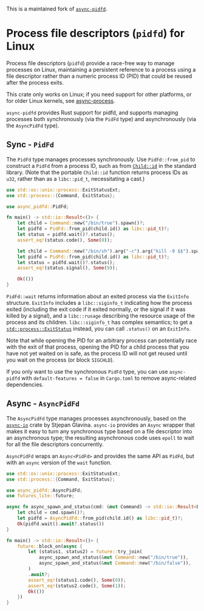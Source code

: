 This is a maintained fork of [`async-pidfd`](https://github.com/joshtriplett/async-pidfd).

Process file descriptors (`pidfd`) for Linux
============================================

Process file descriptors (`pidfd`) provide a race-free way to manage processes
on Linux, maintaining a persistent reference to a process using a file
descriptor rather than a numeric process ID (PID) that could be reused after
the process exits.

This crate only works on Linux; if you need support for other platforms, or for
older Linux kernels, see
[async-process](https://crates.io/crates/async-process).

`async-pidfd` provides Rust support for pidfd, and supports managing processes
both synchronously (via the `PidFd` type) and asynchronously (via the
`AsyncPidFd` type).

Sync - `PidFd`
--------------

The `PidFd` type manages processes synchronously.  Use `PidFd::from_pid` to
construct a `PidFd` from a process ID, such as from
[`Child::id`](https://doc.rust-lang.org/std/process/struct.Child.html#method.id)
in the standard library. (Note that the portable `Child::id` function returns
process IDs as `u32`, rather than as a `libc::pid_t`, necessitating a cast.)

```rust
use std::os::unix::process::ExitStatusExt;
use std::process::{Command, ExitStatus};

use async_pidfd::PidFd;

fn main() -> std::io::Result<()> {
    let child = Command::new("/bin/true").spawn()?;
    let pidfd = PidFd::from_pid(child.id() as libc::pid_t)?;
    let status = pidfd.wait()?.status();
    assert_eq!(status.code(), Some(0));

    let child = Command::new("/bin/sh").arg("-c").arg("kill -9 $$").spawn()?;
    let pidfd = PidFd::from_pid(child.id() as libc::pid_t)?;
    let status = pidfd.wait()?.status();
    assert_eq!(status.signal(), Some(9));

    Ok(())
}
```

`PidFd::wait` returns information about an exited process via the `ExitInfo`
structure. `ExitInfo` includes a `libc::siginfo_t` indicating how the process
exited (including the exit code if it exited normally, or the signal if it was
killed by a signal), and a `libc::rusage` describing the resource usage of the
process and its children. `libc::siginfo_t` has complex semantics; to get a
[`std::process::ExitStatus`](https://doc.rust-lang.org/std/process/struct.ExitStatus.html)
instead, you can call `.status()` on an `ExitInfo`.

Note that while opening the PID for an arbitrary process can potentially race
with the exit of that process, opening the PID for a child process that you
have not yet waited on is safe, as the process ID will not get reused until you
wait on the process (or block `SIGCHLD`).

If you only want to use the synchronous `PidFd` type, you can use `async-pidfd`
with `default-features = false` in `Cargo.toml` to remove async-related
dependencies.

Async - `AsyncPidFd`
--------------------

The `AsyncPidFd` type manages processes asynchronously, based on the
[`async-io`](https://docs.rs/async-io/) crate by Stjepan Glavina. `async-io`
provides an `Async` wrapper that makes it easy to turn any synchronous type
based on a file descriptor into an asynchronous type; the resulting
asynchronous code uses `epoll` to wait for all the file descriptors
concurrently.

`AsyncPidFd` wraps an `Async<PidFd>` and provides the same API as `PidFd`, but
with an `async` version of the `wait` function.

```rust
use std::os::unix::process::ExitStatusExt;
use std::process::{Command, ExitStatus};

use async_pidfd::AsyncPidFd;
use futures_lite::future;

async fn async_spawn_and_status(cmd: &mut Command) -> std::io::Result<ExitStatus> {
    let child = cmd.spawn()?;
    let pidfd = AsyncPidFd::from_pid(child.id() as libc::pid_t)?;
    Ok(pidfd.wait().await?.status())
}

fn main() -> std::io::Result<()> {
    future::block_on(async {
        let (status1, status2) = future::try_join(
            async_spawn_and_status(&mut Command::new("/bin/true")),
            async_spawn_and_status(&mut Command::new("/bin/false")),
        )
        .await?;
        assert_eq!(status1.code(), Some(0));
        assert_eq!(status2.code(), Some(1));
        Ok(())
    })
}
```
